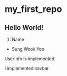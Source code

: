 # my_first_repo

## Hello World!

1. Name
- Sung Wook Yoo

UserInfo is implemented!

I implemented navbar

